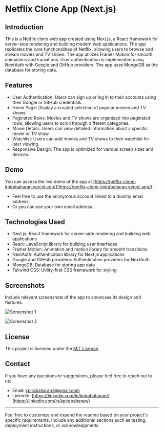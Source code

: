 # Netflix Clone App (Next.js)

## Introduction

This is a Netflix clone web app created using Next.js, a React framework for server-side rendering and building modern web applications. The app replicates the core functionalities of Netflix, allowing users to browse and stream movies and TV shows. The app utilizes Framer Motion for smooth animations and transitions. User authentication is implemented using NextAuth with Google and GitHub providers. The app uses MongoDB as the database for storing data.

## Features

- User Authentication: Users can sign up or log in to their accounts using their Google or GitHub credentials.
- Home Page: Display a curated selection of popular movies and TV shows.
- Paginated Rows: Movies and TV shows are organized into paginated rows, allowing users to scroll through different categories.
- Movie Details: Users can view detailed information about a specific movie or TV show.
- Watchlist: Users can add movies and TV shows to their watchlist for later viewing.
- Responsive Design: The app is optimized for various screen sizes and devices.

## Demo

You can access the live demo of the app at [https://netflix-clone-kpirabaharan.vercel.app/](https://netflix-clone-kpirabaharan.vercel.app/).

- Feel free to use the anonymous account linked to a dummy email address.
- Or you can use your own email address.

## Technologies Used

- Next.js: React framework for server-side rendering and building web applications
- React: JavaScript library for building user interfaces
- Framer Motion: Animation and motion library for smooth transitions
- NextAuth: Authentication library for Next.js applications
- Google and GitHub providers: Authentication providers for NextAuth
- MongoDB: Database for storing app data
- Tailwind CSS: Utility-first CSS framework for styling

## Screenshots

Include relevant screenshots of the app to showcase its design and features.

![Screenshot 1](./screenshots/screenshot1.png)

![Screenshot 2](./screenshots/screenshot2.png)

## License

This project is licensed under the [MIT License](https://opensource.org/licenses/MIT).

## Contact

If you have any questions or suggestions, please feel free to reach out to us:

- Email: kpirabaharan3@gmail.com
- LinkedIn: [https://linkedin.com/in/kpirabaharan/](https://linkedin.com/in/kpirabaharan/)

---

Feel free to customize and expand the readme based on your project's specific requirements. Include any additional sections such as testing, deployment instructions, or acknowledgments.
